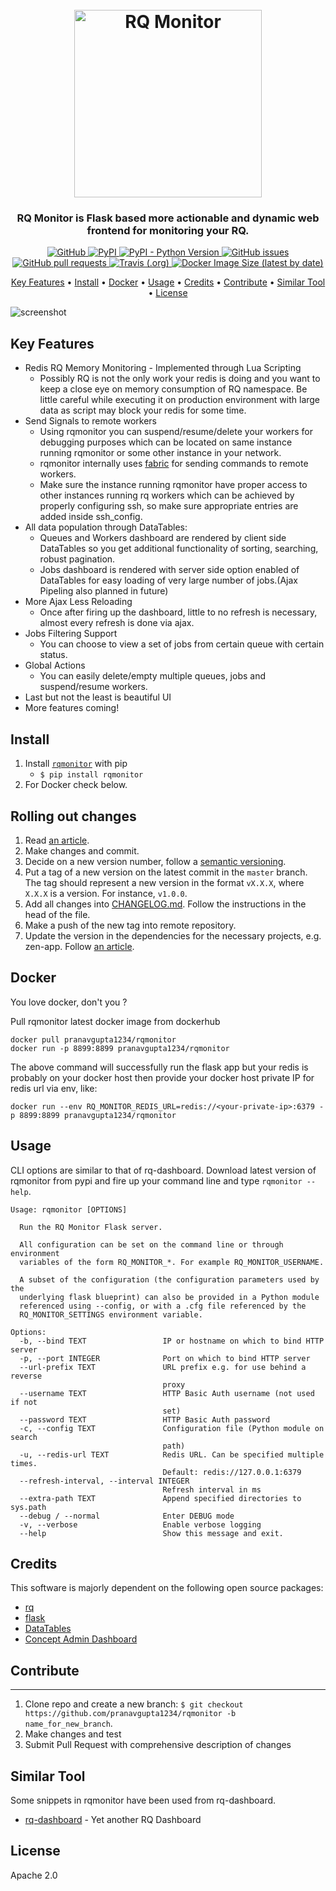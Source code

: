 <h1 align="center">
  <br>
  <a href="#"><img src="https://raw.githubusercontent.com/pranavgupta1234/rqmonitor/master/artifacts/rqmonitor.png" alt="RQ Monitor" height="300" width="300"></a>
  <br>
</h1>

<h3 align="center">RQ Monitor is Flask based more actionable and dynamic web frontend for monitoring your RQ.</h3>

<p align="center">
  <a href="https://opensource.org/licenses/Apache-2.0">
    <img alt="GitHub" src="https://img.shields.io/github/license/pranavgupta1234/rqmonitor?style=for-the-badge">
  </a>
  <a href="https://pypi.org/project/rqmonitor/">
    <img alt="PyPI" src="https://img.shields.io/pypi/v/rqmonitor?style=for-the-badge">
  </a>
  <a href="https://pypi.org/project/rqmonitor/">
    <img alt="PyPI - Python Version" src="https://img.shields.io/pypi/pyversions/rqmonitor?style=for-the-badge">
  </a>
  <a href="https://github.com/pranavgupta1234/rqmonitor/issues">
    <img alt="GitHub issues" src="https://img.shields.io/github/issues/pranavgupta1234/rqmonitor?style=for-the-badge">
  </a>
  <a href="https://github.com/pranavgupta1234/rqmonitor/pulls">
    <img alt="GitHub pull requests" src="https://img.shields.io/github/issues-pr/pranavgupta1234/rqmonitor?style=for-the-badge">
  </a>
  <a href="#">
    <img alt="Travis (.org)" src="https://img.shields.io/travis/pranavgupta1234/rqmonitor?style=for-the-badge">
  </a>
  <a href="#">
  <img alt="Docker Image Size (latest by date)" src="https://img.shields.io/docker/image-size/pranavgupta1234/rqmonitor?logo=docker&style=for-the-badge">
  </a>

</p>

<p align="center">
  <a href="#key-features">Key Features</a> •
  <a href="#install">Install</a> •
  <a href="#docker">Docker</a> •
    <a href="#usage">Usage</a> •
  <a href="#credits">Credits</a> •
  <a href="#contribute">Contribute</a> •
  <a href="#similar-tool">Similar Tool</a> •
  <a href="#license">License</a>
</p>

![screenshot](artifacts/demo.gif)

## Key Features

* Redis RQ Memory Monitoring - Implemented through Lua Scripting
  - Possibly RQ is not the only work your redis is doing and you want to keep a close eye on memory consumption of RQ namespace. Be little careful while executing it on production environment with large data as script may block your redis for some time.
* Send Signals to remote workers
  - Using rqmonitor you can suspend/resume/delete your workers for debugging purposes which can be located on same instance running rqmonitor or some other instance in your network.
  - rqmonitor internally uses [fabric](https://github.com/fabric/fabric) for sending commands to remote workers.
  - Make sure the instance running rqmonitor have proper access to other instances running rq workers which can be achieved by properly configuring ssh, so make sure appropriate entries are added inside ssh_config. 
* All data population through DataTables:
  - Queues and Workers dashboard are rendered by client side DataTables so you get additional functionality of sorting, searching, robust pagination.
  - Jobs dashboard is rendered with server side option enabled of DataTables for easy loading of very large number of jobs.(Ajax Pipeling also planned in future)
* More Ajax Less Reloading
  - Once after firing up the dashboard, little to no refresh is necessary, almost every refresh is done via ajax.  
* Jobs Filtering Support
  - You can choose to view a set of jobs from certain queue with certain status.
* Global Actions
  - You can easily delete/empty multiple queues, jobs and suspend/resume workers. 
* Last but not the least is beautiful UI
* More features coming!


## Install

1. Install [`rqmonitor`](https://pypi.org/project/rqmonitor/) with pip
    + `$ pip install rqmonitor`
2. For Docker check below.


## Rolling out changes

1. Read [an article](https://www.notion.so/zentist/External-Dependencies-ee5587b0f685407d86faf19519b25df1#1e0ff803633f4572b2e2a5d944325ba1).
2. Make changes and commit.
3. Decide on a new version number, follow a [semantic versioning](https://semver.org/spec/v2.0.0.html).
4. Put a tag of a new version on the latest commit in the `master` branch. The tag should represent a new version in the
   format `vX.X.X`,
   where `X.X.X` is a version. For instance, `v1.0.0`.
5. Add all changes into [CHANGELOG.md](CHANGELOG.md). Follow the instructions in the head of the file.
6. Make a push of the new tag into remote repository.
7. Update the version in the dependencies for the necessary projects, e.g. zen-app. Follow [an article](https://www.notion.so/zentist/External-Dependencies-ee5587b0f685407d86faf19519b25df1#f703f94f4fc74e64842542699beb3e07).


## Docker

You love docker, don't you ?

Pull rqmonitor latest docker image from dockerhub
```
docker pull pranavgupta1234/rqmonitor
docker run -p 8899:8899 pranavgupta1234/rqmonitor
```

The above command will successfully run the flask app but your redis is probably on your docker host then
provide your docker host private IP for redis url via env, like:
```
docker run --env RQ_MONITOR_REDIS_URL=redis://<your-private-ip>:6379 -p 8899:8899 pranavgupta1234/rqmonitor
```


## Usage
CLI options are similar to that of rq-dashboard. 
Download latest version of rqmonitor from pypi and fire up your command line and type `rqmonitor --help`.

```
Usage: rqmonitor [OPTIONS]

  Run the RQ Monitor Flask server.

  All configuration can be set on the command line or through environment
  variables of the form RQ_MONITOR_*. For example RQ_MONITOR_USERNAME.

  A subset of the configuration (the configuration parameters used by the
  underlying flask blueprint) can also be provided in a Python module
  referenced using --config, or with a .cfg file referenced by the
  RQ_MONITOR_SETTINGS environment variable.

Options:
  -b, --bind TEXT                 IP or hostname on which to bind HTTP server
  -p, --port INTEGER              Port on which to bind HTTP server
  --url-prefix TEXT               URL prefix e.g. for use behind a reverse
                                  proxy
  --username TEXT                 HTTP Basic Auth username (not used if not
                                  set)
  --password TEXT                 HTTP Basic Auth password
  -c, --config TEXT               Configuration file (Python module on search
                                  path)
  -u, --redis-url TEXT            Redis URL. Can be specified multiple times.
                                  Default: redis://127.0.0.1:6379
  --refresh-interval, --interval INTEGER
                                  Refresh interval in ms
  --extra-path TEXT               Append specified directories to sys.path
  --debug / --normal              Enter DEBUG mode
  -v, --verbose                   Enable verbose logging
  --help                          Show this message and exit.
```


## Credits

This software is majorly dependent on the following open source packages:

- [rq](https://github.com/rq/rq)
- [flask](https://github.com/pallets/flask)
- [DataTables](https://github.com/DataTables/DataTables)
- [Concept Admin Dashboard](https://github.com/puikinsh/concept)


## Contribute
---

1. Clone repo and create a new branch: 
  `$ git checkout https://github.com/pranavgupta1234/rqmonitor -b name_for_new_branch`.
2. Make changes and test
3. Submit Pull Request with comprehensive description of changes


## Similar Tool
Some snippets in rqmonitor have been used from rq-dashboard.

- [rq-dashboard](https://github.com/Parallels/rq-dashboard) - Yet another RQ Dashboard


## License

Apache 2.0
